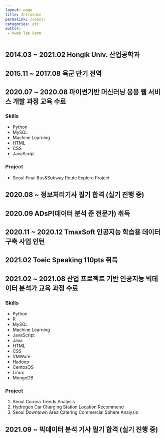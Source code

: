 ```yaml
---
layout: page
title: Introduce
permalink: /about/
categories: etc
author:
 - Kwak Tae Beom
---
```


## 2014.03 ~ 2021.02 Hongik Univ. 산업공학과

## 2015.11 ~ 2017.08 육군 만기 전역

## 2020.07 ~ 2020.08 파이썬기반 머신러닝 응용 웹 서비스 개발 과정 교육 수료

### Skills
- Python
- MySQL
- Machine Learning
- HTML
- CSS
- JavaScript

### Project
- Seoul Final Bus&Subway Route Explore Project

## 2020.08 ~ 정보처리기사 필기 합격 (실기 진행 중)

## 2020.09 ADsP(데이터 분석 준 전문가) 취득

## 2020.11 ~ 2020.12 TmaxSoft 인공지능 학습용 데이터 구축 사업 인턴

## 2021.02 Toeic Speaking 110pts 취득

## 2021.02 ~ 2021.08 산업 프로젝트 기반 인공지능 빅데이터 분석가 교육 과정 수료

### Skills
- Python
- R
- MySQL
- Machine Learning
- JavaScript
- Java
- HTML
- CSS
- VMWare
- Hadoop
- CentosOS
- Linux
- MongoDB

### Project
1. Seoul Corona Trends Analysis
2. Hydrogen Car Charging Station Location Recommend
3. Seoul Downtown Area Catering Commercial Sphere Analysis

## 2021.09 ~ 빅데이터 분석 기사 필기 합격 (실기 진행 중)
